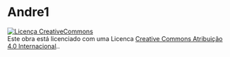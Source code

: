 # Andre1

<a rel="license" href="http://creativecommons.org/licenses/by/4.0/"><img alt="Licença CreativeCommons" style="border-width:0"
src="https://i.creativecommons.org/l/by/4.0/88x31.png" /></a><br />Este obra está licenciado com uma Licenca <a rel="license"
href="http://creativecommons.org/licenses/by/4.0/">Creative Commons Atribuição 4.0 Internacional</a>..
